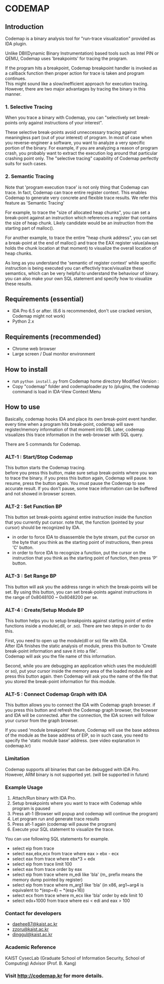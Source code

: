 # CODEMAP

## Introduction

Codemap is a binary analysis tool for "run-trace visualization" provided as IDA plugin.

Unlike DBI(Dynamic Binary Instrumentation) based tools such as Intel PIN or QEMU, 
Codemap uses 'breakpoints' for tracing the program.

If the program hits a breakpoint, Codemap breakpoint handler is invoked as a callback function
then proper action for trace is taken and program continues.  
This might sound like a slow/inefficient approach for execution tracing.
However, there are two major advantages by tracing the binary in this manner.

### 1. Selective Tracing

When you trace a binary with Codemap, you can "selectively set break-points only against instructions of your interest".

These selective break-points avoid unneccessary tracing against meaningless part (out of your interest) of program.
In most of case when you reverse-engineer a software, you want to analyze a very specific portion of the binary.
For example, if you are analyzing a reason of program crash, you probably want to
extract the execution log around that particular crashing point only.
The "selective tracing" capability of Codemap perfectly suits for such cases.


### 2. Semantic Tracing

Note that 'program execution trace' is not only thing that Codemap can trace. 
In fact, Codemap can trace entire register context. 
This enables Codemap to generate very concrete and flexible trace results. 
We refer this feature as 'Semantic Tracing'

For example, to trace the "size of allocated heap chunks", you can set a break-point against an instruction which references
a register that contains the size of heap chunk.  Likely candidate would be an instruction from the starting part of malloc().

For another example, to trace the entire "heap chunk address", you can set a break-point at the end of malloc()
and trace the EAX register value(always holds the chunk location at that moment) to visualize the overall location of heap chunks.

As long as you understand the 'semantic of register context' while specific instruction is being executed
you can effectivly trace/visualize these semantics, which can be very helpful to understand the behaviour of binary.
you can also make your own SQL statement and specify how to visualize these results.


## Requirements (essential)
- IDA Pro 6.5 or after. (6.6 is recommended, don't use cracked version, Codemap might not work)
- Python 2.x

## Requirements (recommended)
- Chrome web browser
- Large screen / Dual monitor environment

## How to install
- run `python install.py` from Codemap home directory
Modified Version : 
- Copy "codemap" folder and codemaploader.py to <IDADir>/plugins, the codemap command is load in IDA-View Context Menu

## How to use
Basically, codemap hooks IDA and place its own break-point event handler.
every time when a program hits break-point, codemap will save register/memory information of that moment into DB.
Later, codemap visualizes this trace information in the web-browser with SQL query.

There are 5 commands for Codemap.

### ALT-1 : Start/Stop Codemap

This button starts the Codemap tracing.  
before you press this button, make sure setup break-points where you wan to trace the binary.
if you press this button again, Codemap will pause. to resume, press the button again.
You must pause the Codemap to see accurate result. If you don't pause, 
some trace information can be buffered and not showed in browser screen.

### ALT-2 : Set Function BP

This button set break-points against entire instruction inside the function that you currently put cursor.
note that, the function (pointed by your cursor) should be recognized by IDA.
- in order to force IDA to disassemble the byte stream, put the cursor on the byte that you think as the
starting point of instructions, then press 'C' button.
- in order to force IDA to recognize a function, put the cursor on the instruction that you think as the 
starting point of function, then press 'P' button.


### ALT-3 : Set Range BP

This button will ask you the address range in which the break-points will be set.
By using this button, you can set break-points against instructions in the range of 0x8048100 ~ 0x8048200 per se.



### ALT-4 : Create/Setup Module BP

This button helps you to setup breakpoints against starting point of entire functions inside a module(.dll, or .so).
There are two steps in order to do this.

First, you need to open up the module(dll or so) file with IDA.  
After IDA finishes the static analysis of module, press this button to 'Create break-point information and save it into a file'.  
Codemap will ask you the file name of this information.

Second, while you are debugging an application which uses the module(dll or so),
put your cursor inside the memory area of the loaded module and press this button again. 
then Codemap will ask you the name of the file that you stored the break-point information for this module.


### ALT-5 : Connect Codemap Graph with IDA

This button allows you to connect the IDA with Codemap graph browser.
if you press this button and refresh the Codemap graph browser, the browser and IDA will be connected.
after the connection, the IDA screen will follow your cursor from the graph browser.

If you used 'module breakpoint' feature, Codemap will use the base address of the module as the
base address of EIP, so in such case, you need to specify the 'static module base' address.
(see video explanation in codemap.kr)


### Limitation

Codemap supports all binaries that can be debugged with IDA Pro.
However, ARM binary is not supported yet. (will be supported in future)


### Example Usage

1. Attach/Run binary with IDA Pro.
2. Setup breakpoints where you want to trace with Codemap while program is paused
3. Press alt-1 (Browser will popup and codemap will continue the program)
4. Let program run and generate trace results
5. Press alt-1 again (codemap will pause the program)
6. Execute your SQL statement to visualize the trace.

You can use following SQL statements for example.
- select eip from trace
- select eax,ebx,ecx from trace where eax > ebx - ecx
- select eax from trace where ebx*3 = edx
- select eip from trace limit 100
- select eax from trace order by eax
- select eip from trace where m_edi like 'bla'   (m_ prefix means the memory dump pointed by register)
- select eip from trace where m_arg1 like 'bla'   (in x86, arg1~arg4 is equivalent to *(esp+4) ~ *(esp+16))
- select ecx from trace where m_ecx like 'bla' order by edx limit 10
- select edx+1000 from trace where esi < edi and eax > 100


### Contact for developers

- daehee87@kaist.ac.kr
- zzoru@kaist.ac.kr
- dinggul@kaist.ac.kr


### Academic Reference

KAIST CysecLab (Graduate School of Information Security, School of Computing)
Advisor (Prof. B. Kang)


### Visit http://codemap.kr for more details.
